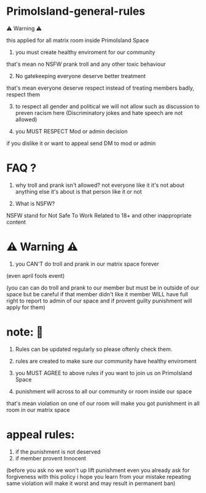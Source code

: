 # PrimoIsland-general-rules

⚠️ Warning ⚠️

this applied for all matrix room inside PrimoIsland Space

1. you must create healthy enviroment for our community

that's mean no NSFW prank troll and any other toxic behaviour

2. No gatekeeping everyone
deserve better treatment

that's mean everyone deserve respect
instead of treating members badly, respect them

3. to respect all gender and political
we will not allow such as discussion to preven
racism here
(Discriminatory jokes
and hate speech are not allowed)

4. you MUST RESPECT Mod or admin decision 

if you dislike it or want to appeal
send DM to mod or admin

# FAQ ?
1. why troll and prank isn't allowed?
not everyone like it it's not about anything else
it's about is that person like it or not


2. What is NSFW?

NSFW stand for Not Safe To Work Related to 18+
and other inappropriate content


# ⚠️ Warning ⚠️
1. you CAN'T do troll and prank
in our matrix space forever

(even april fools event)

(you can can do troll and prank to our member
but must be in outside of our space
but be careful if that member didn't
like it member WILL have full right
to report to admin of our space
and if provent guilty punishment will apply for them)

# note: 📑
1. Rules can be updated regularly
so please oftenly check them.

2. rules are created to make sure our community
have healthy enviroment 

3. you MUST AGREE to above rules
if you want to join us on PrimoIsland Space

4. punishment will across to all our community
or room inside our space

that's mean violation on one of our room will
make you got punishment in all room in our matrix space


# appeal rules:

1. if the punishment is not deserved
2. if member provent Innocent

(before you ask no we won't up lift punishment
even you already ask for forgiveness with this
policy i hope you learn from your mistake repeating
same violation will make it worst and may result 
in permanent ban)
